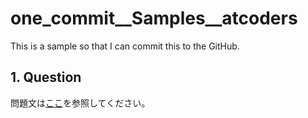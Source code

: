 # one_commit__Samples__atcoders

This is a sample so that I can commit this to the GitHub.

## 1. Question

問題文は[ここ](https://atcoder.jp/contests/gigacode-2019/tasks/gigacode_2019_a)を参照してください。
